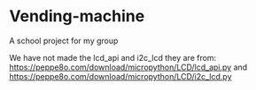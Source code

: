 # Vending-machine
A school project for my group

We have not made the lcd_api and i2c_lcd they are from:
https://peppe8o.com/download/micropython/LCD/lcd_api.py
and
https://peppe8o.com/download/micropython/LCD/i2c_lcd.py
